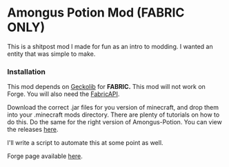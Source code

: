 # Amongus Potion Mod (FABRIC ONLY)

This is a shitpost mod I made for fun as an intro to modding. I wanted an entity that was simple to make.

### Installation

This mod depends on [Geckolib](https://www.curseforge.com/minecraft/mc-mods/geckolib/files) for **FABRIC.** This mod will not work on Forge. You will also need the [FabricAPI](https://www.curseforge.com/minecraft/mc-mods/fabric-api/files).

Download the correct .jar files for you version of minecraft, and drop them into your .minecraft mods directory. There are plenty of tutorials on how to do this. Do the same for the right version of Amongus-Potion. You can view the releases [here](https://github.com/Soulsender/amongus-potion-mod/releases).

I'll write a script to automate this at some point as well.

Forge page available [here](https://legacy.curseforge.com/minecraft/mc-mods/amongus-potion-from-the-dark-web/files).
